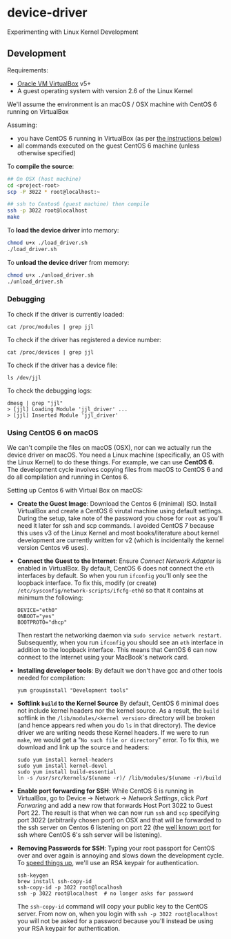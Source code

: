 # device-driver
Experimenting with Linux Kernel Development


## Development

Requirements:
- [Oracle VM VirtualBox](https://www.virtualbox.org/) v5+ 
- A guest operating system with version 2.6 of the Linux Kernel

We'll assume the environment is an macOS / OSX machine with CentOS 6 running on VirtualBox 

Assuming:
- you have CentOS 6 running in VirtualBox (as per [the instructions below](https://github.com/jameslawson/device-driver#using-centos-6-on-macos))
- all commands executed on the guest CentOS 6 machine (unless otherwise specified)

To **compile the source**:

```bash
## On OSX (host machine)
cd <project-root>
scp -P 3022 * root@localhost:~

## ssh to Centos6 (guest machine) then compile
ssh -p 3022 root@localhost
make
```

To **load the device driver** into memory:
```bash
chmod u+x ./load_driver.sh
./load_driver.sh
```

To **unload the device driver** from memory:
```bash
chmod u+x ./unload_driver.sh
./unload_driver.sh
```

### Debugging


To check if the driver is currently loaded:
```
cat /proc/modules | grep jjl
```

To check if the driver has registered a device number:
```
cat /proc/devices | grep jjl
```

To check if the driver has a device file:
```
ls /dev/jjl
```

To check the debugging logs:
```
dmesg | grep "jjl"
> [jjl] Loading Module 'jjl_driver' ...
> [jjl] Inserted Module 'jjl_driver'
```

### Using CentOS 6 on macOS

We can't compile the files on macOS (OSX), nor can we actually run 
the device driver on macOS. You need a Linux machine (specifically, an OS with the Linux Kernel) 
to do these things. For example, we can use **CentOS 6**.
The development cycle involves copying files from macOS to CentOS 6 
and do all compilation and running in Centos 6. 
   
Setting up Centos 6 with Virtual Box on macOS:

- **Create the Guest Image**: Download the Centos 6 (minimal) ISO. Install VirtualBox and create a CentOS 6 virutal machine using default settings. During the setup, take note of the password you chose for `root` as you'll need it later for ssh and scp commands.
I avoided CentOS 7 because this uses v3 of the Linux Kernel and most books/literature about kernel development 
are currently written for v2 (which is incidentally the kernel version Centos v6 uses).
- **Connect the Guest to the Internet**: Ensure *Connect Network Adapter* is enabled in VirtualBox. By default, CentOS 6 does not connect the `eth` interfaces by default. So when you run `ifconfig` you'll only see the loopback interface. To fix this, modify (or create) `/etc/sysconfig/network-scripts/ifcfg-eth0` so that it contains at minimum the following:
  ```
  DEVICE="eth0"
  ONBOOT="yes"
  BOOTPROTO="dhcp"
  ```
  Then restart the networking daemon via `sudo service network restart`. 
  Subsequently, when you run `ifconfig` you should see an `eth` interface in addition to the loopback interface. This means that
  CentOS 6 can now connect to the Internet using your MacBook's network card.
- **Installing developer tools**: By default we don't have gcc and other tools needed for compilation: 
  ```
  yum groupinstall "Development tools"
  ```
- **Softlink `build` to the Kernel Source** By default, CentOS 6 minimal does not include kernel headers nor the kernel source. 
  As a result, the `build` softlink in
  the `/lib/modules/<kernel version>` directory will be broken (and hence appears red when you do `ls` in that directory).
  The device driver we are writing needs these Kernel headers. 
  If we were to run `make`, we would get a "`No such file or directory`" error. 
  To fix this, we download and link up the source and headers:
  ```
  sudo yum install kernel-headers
  sudo yum install kernel-devel
  sudo yum install build-essential
  ln -s /usr/src/kernels/$(uname -r)/ /lib/modules/$(uname -r)/build
  ```
- **Enable port forwarding for SSH**: While CentOS 6 is running in VirtualBox, go to Device -> Network -> *Network Settings*, click
  *Port Forwaring* and add a new row that forwards Host Port 3022 to Guest Port 22. The result is that when we can now
  run `ssh` and `scp` specifying port 3022 (arbitrarily chosen port) on OSX 
  and that will be forwarded to the ssh server on Centos 6 listening on port 22 (the [well known port](https://en.wikipedia.org/wiki/List_of_TCP_and_UDP_port_numbers#Well-known_ports) for ssh
  where CentOS 6's ssh server will be listening).

- **Removing Passwords for SSH**: Typing your root passport for CentOS over and over again is annoying and slows down the development cycle.
To [speed things up](https://serverfault.com/questions/241588/how-to-automate-ssh-login-with-password), 
we'll use an RSA keypair for authentication.
    ```
    ssh-keygen
    brew install ssh-copy-id
    ssh-copy-id -p 3022 root@localhosh
    ssh -p 3022 root@localhost  # no longer asks for password
    ```
    The `ssh-copy-id` command will copy your public key to the CentOS server. From now on, when you login 
    with `ssh -p 3022 root@localhost` you will not be asked for a password because you'll
    instead be using your RSA keypair for authentication.

